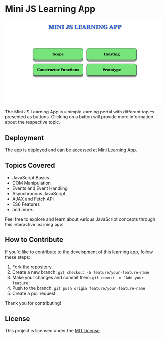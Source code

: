 # Mini JS Learning App

[![Banner](https://raw.githubusercontent.com/sonimohit481/MINI-JS-LEARNING-APP/main/banner.png)](https://mini-learning-app.netlify.app/)

The Mini JS Learning App is a simple learning portal with different topics presented as buttons. Clicking on a button will provide more information about the respective topic.

## Deployment

The app is deployed and can be accessed at [Mini Learning App](https://mini-learning-app.netlify.app/).

## Topics Covered

- JavaScript Basics
- DOM Manipulation
- Events and Event Handling
- Asynchronous JavaScript
- AJAX and Fetch API
- ES6 Features
- and more...

Feel free to explore and learn about various JavaScript concepts through this interactive learning app!

## How to Contribute

If you'd like to contribute to the development of this learning app, follow these steps:

1. Fork the repository.
2. Create a new branch: `git checkout -b feature/your-feature-name`
3. Make your changes and commit them: `git commit -m 'Add your feature'`
4. Push to the branch: `git push origin feature/your-feature-name`
5. Create a pull request.

Thank you for contributing!

## License

This project is licensed under the [MIT License](LICENSE).
